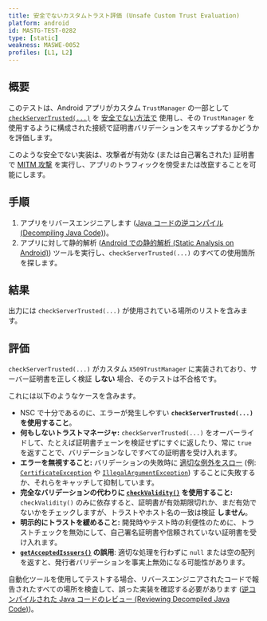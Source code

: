```yaml
---
title: 安全でないカスタムトラスト評価 (Unsafe Custom Trust Evaluation)
platform: android
id: MASTG-TEST-0282
type: [static]
weakness: MASWE-0052
profiles: [L1, L2]
---
```


## 概要

このテストは、Android アプリがカスタム `TrustManager` の一部として [`checkServerTrusted(...)`](https://developer.android.com/reference/javax/net/ssl/X509TrustManager#checkServerTrusted%28java.security.cert.X509Certificate[],%20java.lang.String%29) を [安全でない方法で](https://developer.android.com/privacy-and-security/risks/unsafe-trustmanager) 使用し、その `TrustManager` を使用するように構成された接続で証明書バリデーションをスキップするかどうかを評価します。

このような安全でない実装は、攻撃者が有効な (または自己署名された) 証明書で [MITM 攻撃](../../../Document/0x04f-Testing-Network-Communication.md#intercepting-network-traffic-through-mitm) を実行し、アプリのトラフィックを傍受または改竄することを可能にします。

## 手順

1. アプリをリバースエンジニアします ([Java コードの逆コンパイル (Decompiling Java Code)](../../../techniques/android/MASTG-TECH-0017.md))。
2. アプリに対して静的解析 ([Android での静的解析 (Static Analysis on Android)](../../../techniques/android/MASTG-TECH-0014.md)) ツールを実行し、`checkServerTrusted(...)` のすべての使用箇所を探します。

## 結果

出力には `checkServerTrusted(...)` が使用されている場所のリストを含みます。

## 評価

`checkServerTrusted(...)` がカスタム `X509TrustManager` に実装されており、サーバー証明書を正しく検証 **しない** 場合、そのテストは不合格です。

これには以下のようなケースを含みます。

- NSC で十分であるのに、エラーが発生しやすい **`checkServerTrusted(...)` を使用すること**。
- **何もしないトラストマネージャ:** `checkServerTrusted(...)` をオーバーライドして、たとえば証明書チェーンを検証せずにすぐに返したり、常に `true` を返すことで、バリデーションなしですべての証明書を受け入れます。
- **エラーを無視すること:** バリデーションの失敗時に [適切な例外をスロー](https://support.google.com/faqs/answer/6346016) (例: [`CertificateException`](https://developer.android.com/reference/java/security/cert/CertificateException.html) や [`IllegalArgumentException`](https://developer.android.com/reference/java/lang/IllegalArgumentException)) することに失敗するか、それらをキャッチして抑制しています。
- **完全なバリデーションの代わりに [`checkValidity()`](https://developer.android.com/reference/java/security/cert/X509Certificate#checkValidity()) を使用すること:** `checkValidity()` のみに依存すると、証明書が有効期限切れか、まだ有効でないかをチェックしますが、トラストやホスト名の一致は検証 **しません**。
- **明示的にトラストを緩めること:** 開発時やテスト時の利便性のために、トラストチェックを無効にして、自己署名証明書や信頼されていない証明書を受け入れます。
- **[`getAcceptedIssuers()`](https://developer.android.com/reference/javax/net/ssl/X509TrustManager#getAcceptedIssuers()) の誤用**: 適切な処理を行わずに `null` または空の配列を返すと、発行者バリデーションを事実上無効になる可能性があります。

自動化ツールを使用してテストする場合、リバースエンジニアされたコードで報告されたすべての場所を検査して、誤った実装を確認する必要があります ([逆コンパイルされた Java コードのレビュー (Reviewing Decompiled Java Code)](../../../techniques/android/MASTG-TECH-0023.md))。
